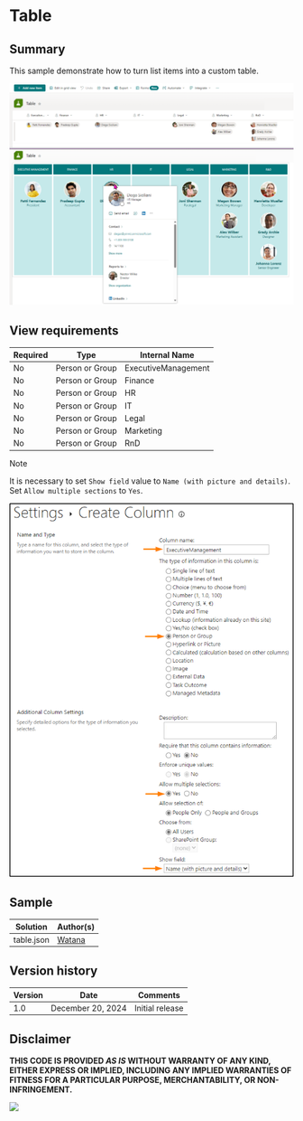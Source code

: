 # Table

## Summary

This sample demonstrate how to turn list items into a custom table.


![screenshot of the sample](./assets/screenshot.png)


## View requirements
Required|Type|Internal Name
--------|----|-
No | Person or Group | ExecutiveManagement
No | Person or Group | Finance
No | Person or Group | HR
No | Person or Group | IT
No | Person or Group | Legal
No | Person or Group | Marketing
No | Person or Group | RnD

> [!NOTE]
> It is necessary to set `Show field` value to `Name (with picture and details)`.  
> Set `Allow multiple sections` to `Yes`.


![screenshot of the sample](./assets/column-setting.png)


## Sample

Solution|Author(s)
--------|-
table.json |[Watana](https://github.com/watana2)


## Version history
Version|Date|Comments
-------|----|-
1.0    |December 20, 2024 |Initial release


## Disclaimer
**THIS CODE IS PROVIDED *AS IS* WITHOUT WARRANTY OF ANY KIND, EITHER EXPRESS OR IMPLIED, INCLUDING ANY IMPLIED WARRANTIES OF FITNESS FOR A PARTICULAR PURPOSE, MERCHANTABILITY, OR NON-INFRINGEMENT.**

<img src="https://pnptelemetry.azurewebsites.net/list-formatting/view-samples/table" />
